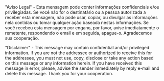 
"Aviso Legal" - Esta mensagem pode conter informações confidenciais e/ou privilegiadas. Se você não for o destinatário ou a pessoa autorizada a receber esta mensagem, não pode usar, copiar, ou divulgar as informações nela contidas ou tomar qualquer ação baseada nestas informações. Se você recebeu esta mensagem por engano, por favor, avise imediatamente o remetente, respondendo o email e em seguida, apague-o. Agradecemos sua cooperação.

"Disclaimer" - This message may contain confidential and/or privileged information. If you are not the addressee or authorized to receive this for the addressee, you must not use, copy, disclose or take any action based on this message or any information herein. If you have received this message in error, please, advise the sender immediately by reply e-mail and delete this message. Thank you for your cooperation.

